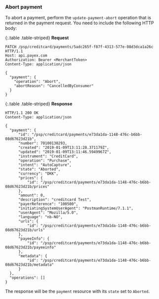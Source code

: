 ### Abort payment

To abort a payment, perform the `update-payment-abort` operation that is 
returned in the payment request. 
You need to include the following HTTP body:


{:.table .table-striped}
**Request**

```http
PATCH /psp/creditcard/payments/5adc265f-f87f-4313-577e-08d3dca1a26c HTTP/1.1
Host: api.payex.com
Authorization: Bearer <MerchantToken>
Content-Type: application/json

{
  "payment": {
    "operation": "Abort",
    "abortReason": "CancelledByConsumer"
  }
}
```

{:.table .table-striped}
**Response**

```http
HTTP/1.1 200 OK
Content-Type: application/json

{
  "payment": {
      "id": "/psp/creditcard/payments/e73da1da-1148-476c-b6bb-08d67623d21b",
      "number": 70100130293,
      "created": "2019-01-09T13:11:28.371179Z",
      "updated": "2019-01-09T13:11:46.5949967Z",
      "instrument": "CreditCard",
      "operation": "Purchase",
      "intent": "AutoCapture",
      "state": "Aborted",
      "currency": "DKK",
      "prices": {
          "id": "/psp/creditcard/payments/e73da1da-1148-476c-b6bb-08d67623d21b/prices"
      },
      "amount": 0,
      "description": "creditcard Test",
      "payerReference": "100500",
      "initiatingSystemUserAgent": "PostmanRuntime/7.1.1",
      "userAgent": "Mozilla/5.0",
      "language": "nb-NO",
      "urls": {
          "id": "/psp/creditcard/payments/e73da1da-1148-476c-b6bb-08d67623d21b/urls"
      },
      "payeeInfo": {
          "id": "/psp/creditcard/payments/e73da1da-1148-476c-b6bb-08d67623d21b/payeeinfo"
      },
      "metadata": {
          "id": "/psp/creditcard/payments/e73da1da-1148-476c-b6bb-08d67623d21b/metadata"
      }
  },
  "operations": []
}
```

The response will be the `payment` resource with its `state` set to `Aborted`.
